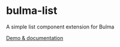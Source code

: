 # bulma-list
A simple list component extension for Bulma

[Demo & documentation](https://bluefantail.github.io/bulma-list/)
